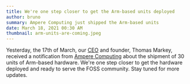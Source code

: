 ```yaml
---
title: We're one step closer to get the Arm-based units deployed
author: bruno
summary: Ampere Computing just shipped the Arm-based units
date: March 18, 2021 00:30 AM
thumbnail: arm-units-are-coming.jpeg
---
```


Yesterday, the 17th of March, our [CEO](https://fosshost.org/news/fosshost-organizational-changes/) and founder, Thomas Markey, received a notification from [Ampere Computing](https://amperecomputing.com/) about the shipment of 30 units of Arm-based hardware. We're one step closer to get the hardware deployed and ready to serve the FOSS community. Stay tuned for more updates.
